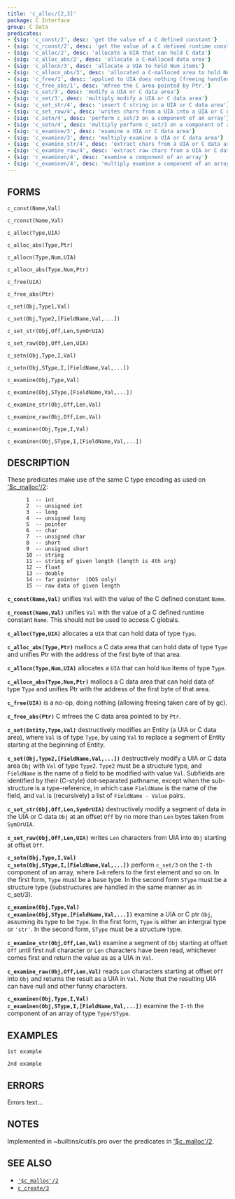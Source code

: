 ```yaml
---
title: 'c_alloc/[2,3]'
package: C Interface
group: C Data
predicates:
- {sig: 'c_const/2', desc: 'get the value of a C defined constant'}
- {sig: 'c_rconst/2', desc: 'get the value of a C defined runtime constant'}
- {sig: 'c_alloc/2', desc: 'allocate a UIA that can hold C data'}
- {sig: 'c_alloc_abs/2', desc: 'allocate a C-malloced data area'}
- {sig: 'c_allocn/3', desc: 'allocate a UIA to hold Num items'}
- {sig: 'c_allocn_abs/3', desc: 'allocated a C-malloced area to hold Num items'}
- {sig: 'c_free/1', desc: 'applied to UIA does nothing (freeing handled by gc)'}
- {sig: 'c_free_abs/1', desc: 'mfree the C area pointed by Ptr.'}
- {sig: 'c_set/3', desc: 'modify a UIA or C data area'}
- {sig: 'c_set/3', desc: 'multiply modify a UIA or C data area'}
- {sig: 'c_set_str/4', desc: 'insert C string in a UIA or C data area'}
- {sig: 'c_set_raw/4', desc: 'writes chars from a UIA into a UIA or C data area'}
- {sig: 'c_setn/4', desc: 'perform c_set/3 on a component of an array'}
- {sig: 'c_setn/4', desc: 'multiply perform c_set/3 on a component of an array'}
- {sig: 'c_examine/3', desc: 'examine a UIA or C data area'}
- {sig: 'c_examine/3', desc: 'multiply examine a UIA or C data area'}
- {sig: 'c_examine_str/4', desc: 'extract chars from a UIA or C data area'}
- {sig: 'c_examine_raw/4', desc: 'extract raw chars from a UIA or C data area'}
- {sig: 'c_examinen/4', desc: 'examine a component of an array'}
- {sig: 'c_examinen/4', desc: 'multiply examine a component of an array'}
---
```


## FORMS
```
c_const(Name,Val)

c_rconst(Name,Val)

c_alloc(Type,UIA)

c_alloc_abs(Type,Ptr)

c_allocn(Type,Num,UIA)

c_allocn_abs(Type,Num,Ptr)

c_free(UIA)

c_free_abs(Ptr)

c_set(Obj,Type1,Val)

c_set(Obj,Type2,[FieldName,Val,...])

c_set_str(Obj,Off,Len,SymOrUIA)

c_set_raw(Obj,Off,Len,UIA)

c_setn(Obj,Type,I,Val)

c_setn(Obj,SType,I,[FieldName,Val,...])

c_examine(Obj,Type,Val)

c_examine(Obj,SType,[FieldName,Val,...])

c_examine_str(Obj,Off,Len,Val)

c_examine_raw(Obj,Off,Len,Val)

c_examinen(Obj,Type,I,Val)

c_examinen(Obj,SType,I,[FieldName,Val,...])
```
## DESCRIPTION

These predicates make use of the same C type encoding as used on ['$c_malloc'/2](cmalloc2.html):
```
      1  -- int
      2  -- unsigned int
      3  -- long
      4  -- unsigned long
      5  -- pointer
      6  -- char
      7  -- unsigned char
      8  -- short
      9  -- unsigned short
      10 -- string
      11 -- string of given length (length is 4th arg)
      12 -- float
      13 -- double
      14 -- far pointer  (DOS only)
      15 -- raw data of given length
```
**`c_const(Name,Val)`** unifies `Val` with the value of the C defined constant `Name`.

**`c_rconst(Name,Val)`** unifies `Val` with the value of a C defined runtime constant `Name`. This should not be used to access C globals.

**`c_alloc(Type,UIA)`** allocates a `UIA` that can hold data of type `Type`.

**`c_alloc_abs(Type,Ptr)`** mallocs a C data area that can hold data of type `Type` and unifies Ptr with the address of the first byte of that area.

**`c_allocn(Type,Num,UIA)`** allocates a `UIA` that can hold `Num` items of type `Type`.

**`c_allocn_abs(Type,Num,Ptr)`** mallocs a C data area that can hold data of type `Type` and unifies Ptr with the address of the first byte of that area.

**`c_free(UIA)`** is a no-op, doing nothing (allowing freeing taken care of by gc).

**`c_free_abs(Ptr)`** C mfrees the C data area pointed to by `Ptr`.

**`c_set(Entity,Type,Val)`** destructively modifies an Entity (a UIA or C data area), where `Val` is of type `Type`, by using `Val` to replace a segment of Entity starting at the beginning of Entity. 

**`c_set(Obj,Type2,[FieldName,Val,...])`** destructively modify a UIA or C data area `Obj` with `Val` of type `Type2`.  `Type2` must be a structure type, and `FieldName` is the name of a field to be modified with value `Val`. Subfields are identified by their (C-style) dot-separated pathname, except when the sub-structure is a type-reference, in which case `FieldName` is the name of the field, and `Val` is (recursively) a list of `FieldName - Value` pairs.

**`c_set_str(Obj,Off,Len,SymOrUIA)`** destructively modify a segment of data in the UIA or C data `Obj` at an offset `Off` by no more than `Len` bytes taken from `SymOrUIA`.

**`c_set_raw(Obj,Off,Len,UIA)`** writes `Len` characters from UIA into `Obj` starting at offset `Off`.

**`c_setn(Obj,Type,I,Val)`**
<br>**`c_setn(Obj,SType,I,[FieldName,Val,...])`** perform `c_set/3` on the `I-th` component of an array, where `I=0` refers to the first element and so on. In the first form, `Type` must be a base type. In the second form `SType` must be a structure type (substructures are handled in the same manner as in c_set/3).

**`c_examine(Obj,Type,Val)`**
<br>**`c_examine(Obj,SType,[FieldName,Val,...])`** examine a UIA or C ptr `Obj`, assuming its type to be `Type`. In the first form, `Type` is either an intergral type or `'str'`. In the second form, `SType` must be a structure type.

**`c_examine_str(Obj,Off,Len,Val)`** examine a segment of `Obj` starting at offset `Off` until first null character or `Len` characters have been read, whichever comes first and return the value as as a UIA in `Val`.

**`c_examine_raw(Obj,Off,Len,Val)`** reads `Len` characters starting at offset `Off` into `Obj` and returns the result as a UIA in `Val`.  Note that the resulting UIA can have null and other funny characters.

**`c_examinen(Obj,Type,I,Val)`**
<br>**`c_examinen(Obj,SType,I,[FieldName,Val,...])`** examine the `I-th` the component of an array of type `Type/SType`.

## EXAMPLES

```
1st example
```

```
2nd example
```

## ERRORS

Errors text...

## NOTES

Implemented in ~builtins/cutils.pro over the predicates in ['$c_malloc'/2](cmalloc2.html).

## SEE ALSO

- [`'$c_malloc'/2`](cmalloc2.html)
- [`c_create/3`](ccreate3.html)
